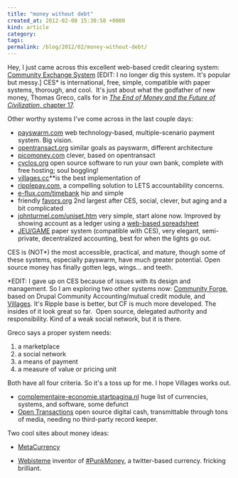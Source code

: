 ```yaml
---
title: "money without debt"
created_at: 2012-02-08 15:30:58 +0000
kind: article
category: 
tags: 
permalink: /blog/2012/02/money-without-debt/
---
```


Hey, I just came across this excellent web-based credit clearing system:
[Community Exchange System][1] \[EDIT: I no longer dig this system. It's popular but messy.\] CES* is international, free, simple, compatible with paper systems, thorough, and cool.  It's just about what the godfather of new money, Thomas Greco, calls for in [_The End of Money and the Future of Civilization_, chapter 17][2].

Other worthy systems I've come across in the last couple days:

- [payswarm.com][3] web technology-based, multiple-scenario payment system. Big vision.
- [ opentransact.org][4] similar goals as payswarm, different architecture
- [picomoney.com][5] clever, based on opentransact
- [cyclos.org][6] open source software to run your own bank, complete with free hosting; soul boggling!
- [villages.cc][7]**is the best implementation of 
- [ripplepay.com][8], a compelling solution to LETS accountability concerns.
- [e-flux.com/timebank][9] hip and simple
- friendly [favors.org][10] 2nd largest after CES, social, clever, but aging and a bit complicated
- [johnturmel.com/uniset.htm][11] very simple, start alone now. Improved by showing account as a ledger using a [web-based spreadsheet][12]
- [JEU/GAME][13] paper system (compatible with CES), very elegant, semi-private, decentralized accounting, best for when the lights go out.

CES is (NOT*) the most accessible, practical, and mature, though some of these systems, especially payswarm, have much greater potential. Open source money has finally gotten legs, wings… and teeth.

*EDIT: I gave up on CES because of issues with its design and management. So I am exploring two other systems now: [Community Forge][14], based on Drupal Community Accounting/mutual credit module, and [Villages][7]. It's Ripple base is better, but CF is much more developed. The insides of it look great so far.  Open source, delegated authority and responsibility. Kind of a weak social network, but it is there.

Greco says a proper system needs:

  1. a marketplace
  2. a social network
  3. a means of payment
  4. a measure of value or pricing unit

Both have all four criteria. So it's a toss up for me. I hope Villages works out.

- [complementaire-economie.startpagina.nl][15] huge list of currencies, systems, and software, some defunct
- [ Open Transactions][16] open source digital cash, transmittable through tons of media, needing no third-party record keeper.

Two cool sites about money ideas:

- [MetaCurrency][17]
- [Webisteme][18] inventor of [#PunkMoney][19], a twitter-based currency. fricking brilliant.

   [1]: http://www.ces.org.za/
   [2]: http://beyondmoney.net/excerpts/chapter-17-complete-web-based-trading-platform/
   [3]: http://payswarm.com/
   [4]: http://opentransact.org
   [5]: http://picomoney.com/
   [6]: http://cyclos.org/
   [7]: http://villages.cc
   [8]: http://ripplepay.com/
   [9]: http://e-flux.com/timebank
   [10]: http://favors.org/
   [11]: http://johnturmel.com/uniset.htm
   [12]: http://bit.ly/uletsad
   [13]: http://www.personocratia.com/en/documents/game-full-document.pdf
   [14]: http://communityforge.net
   [15]: http://complementaire-economie.startpagina.nl/
   [16]: https://github.com/FellowTraveler/Open-Transactions/wiki
   [17]: http://metacurrency.org
   [18]: http://webisteme.com
   [19]: http://www.punkmoney.org
